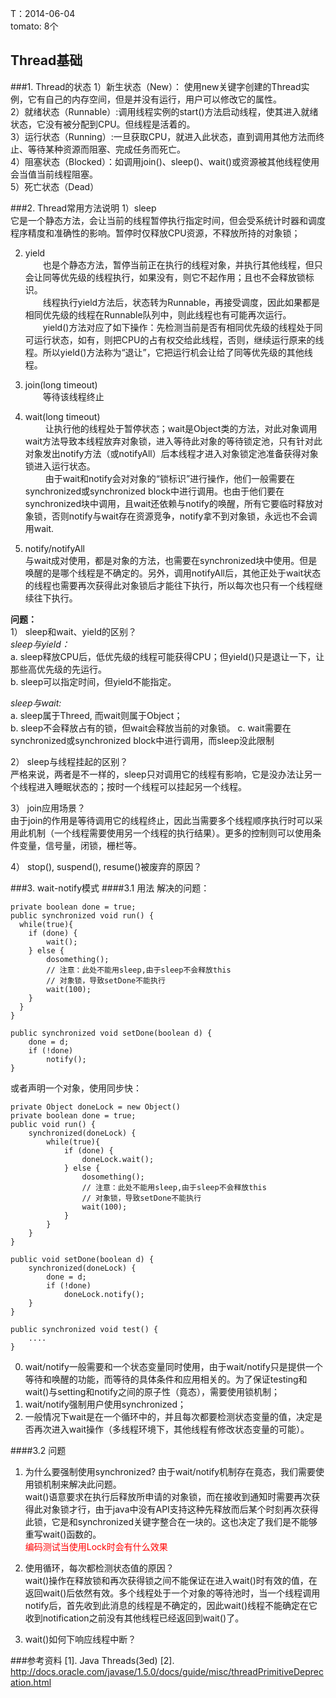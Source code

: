 <meta http-equiv="content-type" content="text/html; charset=UTF-8">

T：2014-06-04  
tomato: 8个

Thread基础
---------------------------
###1. Thread的状态
1）新生状态（New）： 使用new关键字创建的Thread实例，它有自己的内存空间，但是并没有运行，用户可以修改它的属性。  
2）就绪状态（Runnable）:调用线程实例的start()方法启动线程，使其进入就绪状态，它没有被分配到CPU。但线程是活着的。  
3）运行状态（Running）:一旦获取CPU，就进入此状态，直到调用其他方法而终止、等待某种资源而阻塞、完成任务而死亡。  
4）阻塞状态（Blocked）：如调用join()、sleep()、wait()或资源被其他线程使用会当值当前线程阻塞。  
5）死亡状态（Dead）

###2. Thread常用方法说明
1）sleep  
它是一个静态方法，会让当前的线程暂停执行指定时间，但会受系统计时器和调度程序精度和准确性的影响。暂停时仅释放CPU资源，不释放所持的对象锁；  

2) yield  
&emsp;&emsp;也是个静态方法，暂停当前正在执行的线程对象，并执行其他线程，但只会让同等优先级的线程执行，如果没有，则它不起作用；且也不会释放锁标识。  
&emsp;&emsp;线程执行yield方法后，状态转为Runnable，再接受调度，因此如果都是相同优先级的线程在Runnable队列中，则此线程也有可能再次运行。  
&emsp;&emsp;yield()方法对应了如下操作：先检测当前是否有相同优先级的线程处于同可运行状态，如有，则把CPU的占有权交给此线程，否则，继续运行原来的线程。所以yield()方法称为“退让”，它把运行机会让给了同等优先级的其他线程。

3) join(long timeout)   
&emsp;&emsp;等待该线程终止

4) wait(long timeout)  
&emsp;&emsp; 让执行他的线程处于暂停状态；wait是Object类的方法，对此对象调用wait方法导致本线程放弃对象锁，进入等待此对象的等待锁定池，只有针对此对象发出notify方法（或notifyAll）后本线程才进入对象锁定池准备获得对象锁进入运行状态。  
&emsp;&emsp; 由于wait和notify会对对象的“锁标识”进行操作，他们一般需要在synchronized或synchronized block中进行调用。也由于他们要在synchronized块中调用，且wait还依赖与notify的唤醒，所有它要临时释放对象锁，否则notify与wait存在资源竞争，notify拿不到对象锁，永远也不会调用wait.

5) notify/notifyAll  
与wait成对使用，都是对象的方法，也需要在synchronized块中使用。但是唤醒的是哪个线程是不确定的。另外，调用notifyAll后，其他正处于wait状态的线程也需要再次获得此对象锁后才能往下执行，所以每次也只有一个线程继续往下执行。  

**问题：**  
1） sleep和wait、yield的区别？  
  *sleep与yield：*  
   a. sleep释放CPU后，低优先级的线程可能获得CPU；但yield()只是退让一下，让那些高优先级的先运行。  
   b. sleep可以指定时间，但yield不能指定。  

   *sleep与wait:*   
   a. sleep属于Threed, 而wait则属于Object；  
   b. sleep不会释放占有的锁，但wait会释放当前的对象锁。
   c. wait需要在synchronized或synchronized block中进行调用，而sleep没此限制


2） sleep与线程挂起的区别？  
   严格来说，两者是不一样的，sleep只对调用它的线程有影响，它是没办法让另一个线程进入睡眠状态的；按时一个线程可以挂起另一个线程。

3） join应用场景？  
   由于join的作用是等待调用它的线程终止，因此当需要多个线程顺序执行时可以采用此机制（一个线程需要使用另一个线程的执行结果）。更多的控制则可以使用条件变量，信号量，闭锁，栅栏等。


4） stop(), suspend(), resume()被废弃的原因？  



###3. wait-notify模式
####3.1 用法
解决的问题：


    private boolean done = true;
    public synchronized void run() {
      while(true){
        if (done) {
            wait();
        } else {
            dosomething();
            // 注意：此处不能用sleep,由于sleep不会释放this
            // 对象锁，导致setDone不能执行
            wait(100);
        }
      }
    }

    public synchronized void setDone(boolean d) {
        done = d;
        if (!done)
            notify();
    }

或者声明一个对象，使用同步快：  

    private Object doneLock = new Object()
    private boolean done = true;
    public void run() {
        synchronized(doneLock) {
            while(true){
                if (done) {
                    doneLock.wait();
                } else {
                    dosomething();
                    // 注意：此处不能用sleep,由于sleep不会释放this
                    // 对象锁，导致setDone不能执行
                    wait(100);
                }
            }
        }
    }

    public void setDone(boolean d) {
        synchronized(doneLock) {
            done = d;
            if (!done)
                doneLock.notify();
        }
    }

    public synchronized void test() {
        ....
    }

0. wait/notify一般需要和一个状态变量同时使用，由于wait/notify只是提供一个等待和唤醒的功能，而等待的具体条件和应用相关的。为了保证testing和wait()与setting和notify之间的原子性（竟态），需要使用锁机制；
1. wait/notify强制用户使用synchronized；  
2. 一般情况下wait是在一个循环中的，并且每次都要检测状态变量的值，决定是否再次进入wait操作（多线程环境下，其他线程有修改状态变量的可能）。

####3.2 问题
1. 为什么要强制使用synchronized?
   由于wait/notify机制存在竟态，我们需要使用锁机制来解决此问题。  
   wait()语意要求在执行后释放所申请的对象锁，而在接收到通知时需要再次获得此对象锁才行，由于java中没有API支持这种先释放而后某个时刻再次获得此锁，它是和synchronized关键字整合在一块的。这也决定了我们是不能够重写wait()函数的。  
   <font color=ff0000> 编码测试当使用Lock时会有什么效果 </font>

2. 使用循环，每次都检测状态值的原因？  
   wait()操作在释放锁和再次获得锁之间不能保证在进入wait()时有效的值，在返回wait()后依然有效。多个线程处于一个对象的等待池时，当一个线程调用notify后，首先收到此消息的线程是不确定的，因此wait()线程不能确定在它收到notification之前没有其他线程已经返回到wait()了。
 
3. wait()如何下响应线程中断？

  
###参考资料
[1]. Java Threads(3ed)
[2]. http://docs.oracle.com/javase/1.5.0/docs/guide/misc/threadPrimitiveDeprecation.html


